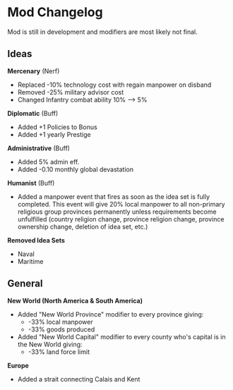 # Mod Changelog 
Mod is still in development and modifiers are most likely not final.

## Ideas

**Mercenary** (Nerf)
 - Replaced -10% technology cost with regain manpower on disband
 - Removed -25% military advisor cost
 - Changed Infantry combat ability 10% --> 5%

**Diplomatic** (Buff)
 - Added +1 Policies to Bonus
 - Added +1 yearly Prestige

**Administrative** (Buff)
 - Added 5% admin eff.
 - Added -0.10 monthly global devastation

**Humanist** (Buff)
 - Added a manpower event that fires as soon as the idea set is fully completed. This event will give 20% local manpower to all non-primary religious group provinces permanently unless requirements become unfulfilled (country religion change, province religion change, province ownership change, deletion of idea set, etc.)

**Removed Idea Sets**
 - Naval
 - Maritime

## General

**New World (North America & South America)**
 - Added "New World Province" modifier to every province giving:
	 - -33% local manpower
	 - -33% goods produced
 - Added "New World Capital" modifier to every county who's capital is in the New World giving:
	 - -33% land force limit 
	 
**Europe**
 - Added a strait connecting Calais and Kent
